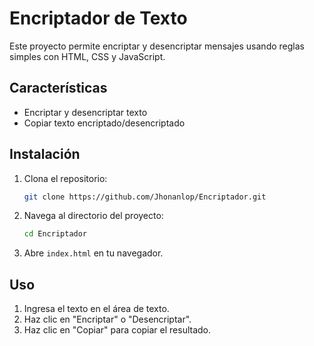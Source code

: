# Encriptador de Texto

Este proyecto permite encriptar y desencriptar mensajes usando reglas simples con HTML, CSS y JavaScript.

## Características

- Encriptar y desencriptar texto
- Copiar texto encriptado/desencriptado

## Instalación

1. Clona el repositorio:
    ```bash
    git clone https://github.com/Jhonanlop/Encriptador.git
    ```
2. Navega al directorio del proyecto:
    ```bash
    cd Encriptador
    ```
3. Abre `index.html` en tu navegador.

## Uso

1. Ingresa el texto en el área de texto.
2. Haz clic en "Encriptar" o "Desencriptar".
3. Haz clic en "Copiar" para copiar el resultado.
